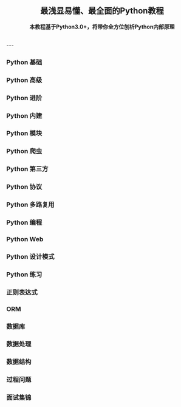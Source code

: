 <div align="center">

## 最浅显易懂、最全面的Python教程

**本教程基于Python3.0+，将带你全方位刨析Python内部原理**

</div>

<br>
---

### Python 基础

### Python 高级

### Python 进阶

### Python 内建

### Python 模块

### Python 爬虫

### Python 第三方

### Python 协议

### Python 多路复用

### Python 编程

### Python Web

### Python 设计模式

### Python 练习

### 正则表达式

### ORM

### 数据库

### 数据处理

### 数据结构

### 过程问题

### 面试集锦
